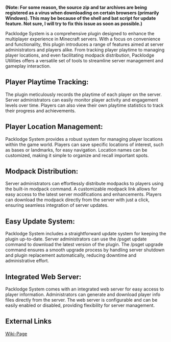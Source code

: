 **(Note: For some reason, the source zip and tar archives are being registered as a virus when downloading on certain browsers (primarily Windows). This may be because of the shell and bat script for update feature. Not sure, I will try to fix this issue as soon as possible.)**

Packlodge System is a comprehensive plugin designed to enhance the multiplayer experience in Minecraft servers. With a focus on convenience and functionality, this plugin introduces a range of features aimed at server administrators and players alike. From tracking player playtime to managing player locations, and even facilitating modpack distribution, Packlodge Utilities offers a versatile set of tools to streamline server management and gameplay interaction.

## Player Playtime Tracking:
The plugin meticulously records the playtime of each player on the server.
Server administrators can easily monitor player activity and engagement levels over time.
Players can also view their own playtime statistics to track their progress and achievements.

## Player Location Management:
Packlodge System provides a robust system for managing player locations within the game world.
Players can save specific locations of interest, such as bases or landmarks, for easy navigation.
Location names can be customized, making it simple to organize and recall important spots.

## Modpack Distribution:
Server administrators can effortlessly distribute modpacks to players using the built-in modpack command.
A customizable modpack link allows for easy access to the latest server modifications and enhancements.
Players can download the modpack directly from the server with just a click, ensuring seamless integration of server updates.

## Easy Update System:
Packlodge System includes a straightforward update system for keeping the plugin up-to-date.
Server administrators can use the /psget update command to download the latest version of the plugin.
The /psget upgrade command ensures a smooth upgrade process by handling server shutdown and plugin replacement automatically, reducing downtime and administrative effort.

## Integrated Web Server:
Packlodge System comes with an integrated web server for easy access to player information.
Administrators can generate and download player info files directly from the server.
The web server is configurable and can be easily enabled or disabled, providing flexibility for server management.

## External Links
[Wiki-Page](https://5q12.ccls.icu/packlodge/wiki/)
